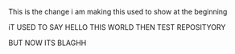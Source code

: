 This is the change i am making this used to show at the beginning

iT USED TO SAY HELLO THIS WORLD 
THEN TEST REPOSITYORY 
 
BUT NOW ITS BLAGHH 
